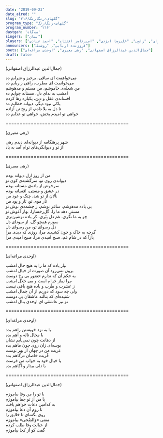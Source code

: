 ```yaml
---
date: "2019-09-23"
date_aired: ""
slug: "گلهای-رنگارنگ/۲۱۶"
program_type: "گلهای-رنگارنگ"
program_number: '۲۱۶'
dastgah: 'سه‌گاه'
singers: ["بنان"]
players: ["مرتضی محجوبی", "علی تجویدی", "همایون خرم", "حبیب‌الله بدیعی", "عباس شاپوری", "رحمت‌الله بدیعی", "میرنقیبی", "نعمت‌الله مجید", "سلیم فرزان", "زاون", "علیرضا ایزدی", "امیرناصر افتتاح", "احمد عبادی"]
announcers: ["فروزنده اربابی", "روشنک"]
poets: ["جمال‌الدین عبدالرزاق اصفهانی", "رهی معیری", "اوحدی مراغه‌ای"]
draft: false
---
```


(جمال‌الدین عبدالرزاق اصفهانی)  

می‌خواهمت ای ساقی، برخیز و شرابم ده  
می‌خوانمت ای مطرب، راهی ز ربابم ده  
من شعله‌ی خاموشم، من مستم و مدهوشم  
امشب به ندای دل، مستانه جوابم ده  
افسانه‌ی عقل و دین، یکباره رها كردم  
باکی نبود دیگر، دیوانه خطابم ده  
تا دل به بلا دادم، از رنج تن آزادم  
خواهی تو امیدم بخش، خواهی تو عذابم ده  

============================================  

(رهی معیری)  

شهر پر‌هنگامه از دیوانه‌ای دیدم رهی  
از تو و دیوانگی‌های توام آمد به یاد  

============================================  

(رهی معیری)  

من از روز ازل دیوانه بودم  
دیوانه‌ی روی تو، سرگشته‌ی کوی تو  
سرخوش از باده‌ی مستانه بودم  
در عشق و مستی، افسانه بودم  
نالان از تو شد، چنگ و عود من  
تار موی تو، تار و پود من  
بی باده مدهوشم، ساغر نوشم، ز چشمه‌ی نوش تو  
مستی دهد ما را، گل‌رخسارا، بهار آغوش تو  
چو به ما نگری، غم دل بِبَری، کز باده نوشین‌تری  
سوزم همچو گل، از سودای دل  
دل رسوای تو، من رسوای دل  
گرچه به خاک و خون کشیدی مرا، روزی که دیدی مرا  
بازآ که در شام غم، صبح امیدی مرا، صبح امیدی مرا  

============================================  

(اوحدی مراغه‌ای)  

بیار باده که ما را به هیچ حال امشب  
برون نمی‌رود آن صورت از خیال امشب  
به حکم آن که ندارم حضور بی رخ دوست  
مرا نماز حرام است و می حلال امشب  
ز عشرت و طرب و باده هیچ باقی نیست  
ولی چه سود که دوریم از آن جمال امشب  
شنیده‌ای که بنالند عاشقان بی دوست  
تو نیز عاشقی ای اوحدی بنال امشب  

============================================  

(اوحدی مراغه‌ای)  

یا به نزد خویشتن راهم بده  
یا مجال ناله و آهم بده  
از دهانت چون نمی‌یابم نشان  
بوسه‌ای زان روی چون ماهم بده  
غربت من در جهان از بهر توست  
قُربت خاصان درگاهم بده  
یا خیال خود به خواب من فرست  
یا دلی بیدار و آگاهم بده  

============================================  

(جمال‌الدین عبدالرزاق اصفهانی)  

یا تو را من وفا بیاموزم  
یا من از تو جفا بیاموزم  
به کدامین دعات خواهم یافت  
تا روم آن دعا بیاموزم  
روی بگشای تا خلایق را  
معنی «وَالضُحی» بیاموزم  
از خیالت وفا طلب کردم  
گفت کو از کجا بیاموزم  

